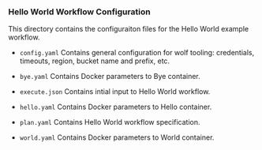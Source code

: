 ### Hello World Workflow Configuration

This directory contains the configuraiton files for the Hello World
example workflow.

+ `config.yaml` Contains general configuration for wolf tooling:
  credentials, timeouts, region, bucket name and prefix, etc.

+ `bye.yaml` Contains Docker parameters to Bye container.

+ `execute.json` Contains intial input to Hello World workflow.

+ `hello.yaml` Contains Docker parameters to Hello container.

+ `plan.yaml` Contains Hello World workflow specification.

+ `world.yaml` Contains Docker parameters to World container.
